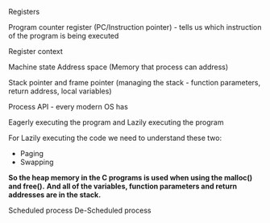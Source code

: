 Registers

Program counter register (PC/Instruction pointer) - tells us which instruction of the program is being executed

Register context

Machine state
Address space (Memory that process can address)

Stack pointer and frame pointer (managing the stack - function parameters, return address, local variables)

Process API - every modern OS has

Eagerly executing the program and Lazily executing the program

For Lazily executing the code we need to understand these two:

- Paging
- Swapping

**So the heap memory in the C programs is used when using the malloc() and free().**
**And all of the variables, function parameters and return addresses are in the stack.**

Scheduled process
De-Scheduled process
